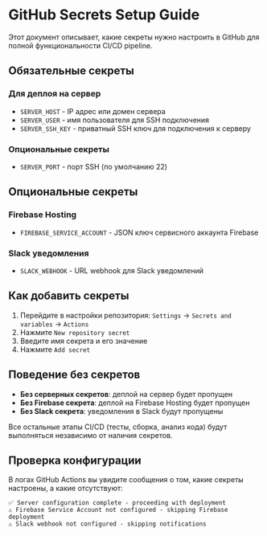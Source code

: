 # GitHub Secrets Setup Guide

Этот документ описывает, какие секреты нужно настроить в GitHub для полной функциональности CI/CD pipeline.

## Обязательные секреты

### Для деплоя на сервер
- `SERVER_HOST` - IP адрес или домен сервера
- `SERVER_USER` - имя пользователя для SSH подключения
- `SERVER_SSH_KEY` - приватный SSH ключ для подключения к серверу

### Опциональные секреты
- `SERVER_PORT` - порт SSH (по умолчанию 22)

## Опциональные секреты

### Firebase Hosting
- `FIREBASE_SERVICE_ACCOUNT` - JSON ключ сервисного аккаунта Firebase

### Slack уведомления
- `SLACK_WEBHOOK` - URL webhook для Slack уведомлений

## Как добавить секреты

1. Перейдите в настройки репозитория: `Settings` → `Secrets and variables` → `Actions`
2. Нажмите `New repository secret`
3. Введите имя секрета и его значение
4. Нажмите `Add secret`

## Поведение без секретов

- **Без серверных секретов**: деплой на сервер будет пропущен
- **Без Firebase секрета**: деплой на Firebase Hosting будет пропущен
- **Без Slack секрета**: уведомления в Slack будут пропущены

Все остальные этапы CI/CD (тесты, сборка, анализ кода) будут выполняться независимо от наличия секретов.

## Проверка конфигурации

В логах GitHub Actions вы увидите сообщения о том, какие секреты настроены, а какие отсутствуют:

```
✅ Server configuration complete - proceeding with deployment
⚠️ Firebase Service Account not configured - skipping Firebase deployment
⚠️ Slack webhook not configured - skipping notifications
```